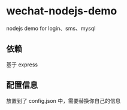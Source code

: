 # wechat-nodejs-demo

nodejs demo for login、sms、mysql

## 依赖

基于 express

## 配置信息

放置到了 config.json 中，需要替换你自己的信息

